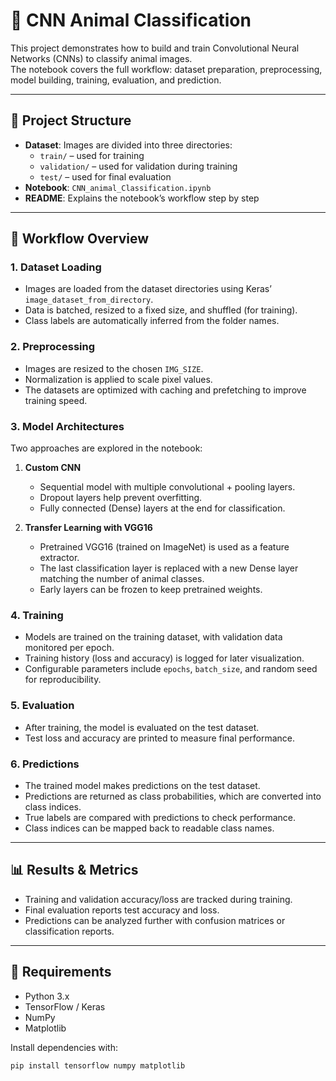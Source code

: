 # 🐾 CNN Animal Classification

This project demonstrates how to build and train Convolutional Neural Networks (CNNs) to classify animal images.  
The notebook covers the full workflow: dataset preparation, preprocessing, model building, training, evaluation, and prediction.

---

## 📂 Project Structure
- **Dataset**: Images are divided into three directories:
  - `train/` – used for training
  - `validation/` – used for validation during training
  - `test/` – used for final evaluation
- **Notebook**: `CNN_animal_Classification.ipynb`
- **README**: Explains the notebook’s workflow step by step

---

## 🚀 Workflow Overview

### 1. Dataset Loading
- Images are loaded from the dataset directories using Keras’ `image_dataset_from_directory`.
- Data is batched, resized to a fixed size, and shuffled (for training).
- Class labels are automatically inferred from the folder names.

### 2. Preprocessing
- Images are resized to the chosen `IMG_SIZE`.
- Normalization is applied to scale pixel values.
- The datasets are optimized with caching and prefetching to improve training speed.

### 3. Model Architectures
Two approaches are explored in the notebook:

1. **Custom CNN**
   - Sequential model with multiple convolutional + pooling layers.
   - Dropout layers help prevent overfitting.
   - Fully connected (Dense) layers at the end for classification.

2. **Transfer Learning with VGG16**
   - Pretrained VGG16 (trained on ImageNet) is used as a feature extractor.
   - The last classification layer is replaced with a new Dense layer matching the number of animal classes.
   - Early layers can be frozen to keep pretrained weights.

### 4. Training
- Models are trained on the training dataset, with validation data monitored per epoch.
- Training history (loss and accuracy) is logged for later visualization.
- Configurable parameters include `epochs`, `batch_size`, and random seed for reproducibility.

### 5. Evaluation
- After training, the model is evaluated on the test dataset.
- Test loss and accuracy are printed to measure final performance.

### 6. Predictions
- The trained model makes predictions on the test dataset.
- Predictions are returned as class probabilities, which are converted into class indices.
- True labels are compared with predictions to check performance.
- Class indices can be mapped back to readable class names.

---

## 📊 Results & Metrics
- Training and validation accuracy/loss are tracked during training.
- Final evaluation reports test accuracy and loss.
- Predictions can be analyzed further with confusion matrices or classification reports.

---

## 🔧 Requirements
- Python 3.x
- TensorFlow / Keras
- NumPy
- Matplotlib

Install dependencies with:
```bash
pip install tensorflow numpy matplotlib
